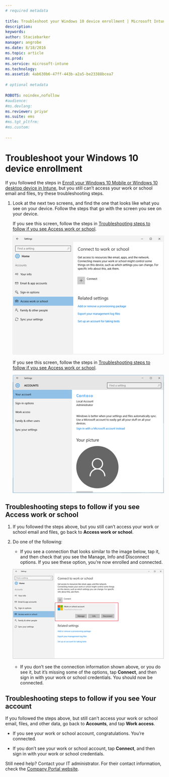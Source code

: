 ```yaml
---
# required metadata

title: Troubleshoot your Windows 10 device enrollment | Microsoft Intune
description:
keywords:
author: Staciebarker
manager: angrobe
ms.date: 8/18/2016
ms.topic: article
ms.prod:
ms.service: microsoft-intune
ms.technology:
ms.assetid: 4ab630b6-47ff-443b-a2a5-be23388bcea7

# optional metadata

ROBOTS: noindex,nofollow
#audience:
#ms.devlang:
ms.reviewer: priyar
ms.suite: ems
#ms.tgt_pltfrm:
#ms.custom:

---
```


# Troubleshoot your Windows 10 device enrollment
If you followed the steps in [Enroll your Windows 10 Mobile or Windows 10 desktop device in Intune](enroll-your-w10-phone-or-w10-pc-windows.md), but you still can’t access your work or school email and files, try these troubleshooting steps.

1.  Look at the next two screens, and find the one that looks like what you see on your device. Follow the steps that go with the screen you see on your device.

	If you see this screen, follow the steps in [Troubleshooting steps to follow if you see Access work or school](#troubleshooting-steps-to-follow-if-you-see-access-work-or-school).

    ![settings-accounts-access-work-or-school](./media/w10-enroll-rs1-connect-to-work-or-school.png)

	If you see this screen, follow the steps in [Troubleshooting steps to follow if you see Access work or school](#troubleshooting-steps-to-follow-if-you-see-your-account).

	![settings-accounts-your-account](./media/W10-enroll-2-accounts-your-account.png)

## Troubleshooting steps to follow if you see Access work or school

1.  If you followed the steps above, but you still can’t access your work or school email and files, go back to **Access work or school**.

2. Do one of the following:

	- If you see a connection that looks similar to the image below, tap it, and then check that you see the Manage, Info and Disconnect options. If you see these option, you’re now enrolled and connected.

	![validate-successful-enrollment](./media/w10-enroll-rs1-validate-successful-enrollment.png)

	- If you don’t see the connection information shown above, or you do see it, but it’s missing some of the options, tap **Connect**, and then sign in with your work or school credentials. You should now be connected.

## Troubleshooting steps to follow if you see Your account

If you followed the steps above, but still can't access your work or school email, files, and other data, go back to **Accounts**, and tap **Work access**.

- If you see your work or school account, congratulations. You’re connected.

- If you don’t see your work or school account, tap **Connect**, and then sign in with your work or school credentials.

Still need help? Contact your IT administrator. For their contact information, check the [Company Portal website](http://portal.manage.microsoft.com).
